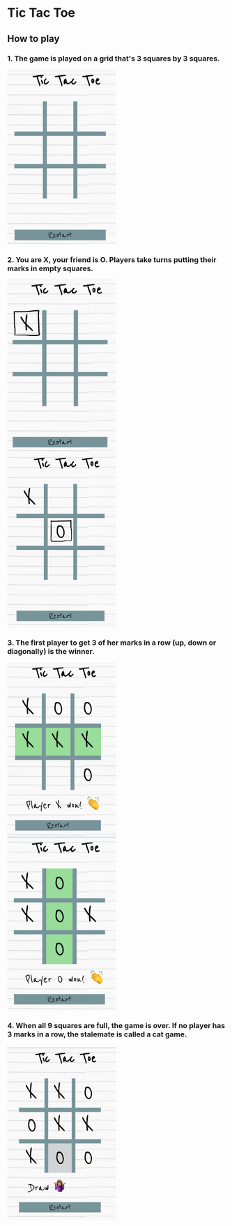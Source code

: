 # Tic Tac Toe 

## How to play 
### 1. The game is played on a grid that's 3 squares by 3 squares.

<img src="Screen Shot 2019-07-11 at 11.37.06 am.png" alt="grid" Width="250" height="400"/> 


### 2. You are X, your friend is O. Players take turns putting their marks in empty squares.

<img src="Screen Shot 2019-07-11 at 11.40.00 am.png" alt="playerX" style="float:left; margin-right: 10px;" Width="250" height="400"/> 
<img src="Screen Shot 2019-07-11 at 11.40.23 am.png" alt="playerO" style="margin-right: 10px; display: flex" Width="250" height="400"/>


### 3. The first player to get 3 of her marks in a row (up, down or diagonally) is the winner.

<img src="Screen Shot 2019-07-11 at 11.18.38 am.png" alt="player-X-win" style="float:left; margin-right: 10px;" Width="250" height="400"/> 
<img src="Screen Shot 2019-07-11 at 11.19.06 am.png" alt="player-O-win" style="margin-right: 10px; display: flex" Width="250" height="400"/> 


### 4. When all 9 squares are full, the game is over. If no player has 3 marks in a row, the stalemate is called a cat game.

<img src="Screen Shot 2019-07-11 at 11.20.43 am.png" alt="draw-style" Width="250" height="400"/>

